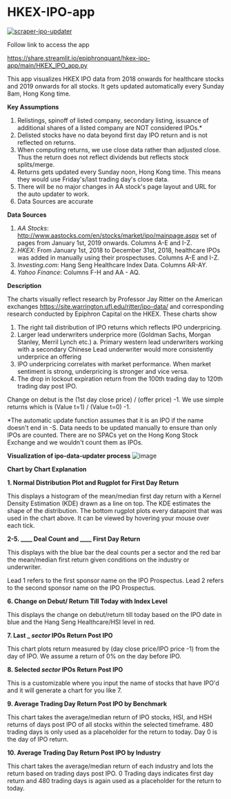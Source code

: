 # HKEX-IPO-app

[![scraper-ipo-updater](https://github.com/epiphronquant/HKEX-IPO-app/actions/workflows/main.yml/badge.svg)](https://github.com/epiphronquant/HKEX-IPO-app/actions/workflows/main.yml)

Follow link to access the app

https://share.streamlit.io/epiphronquant/hkex-ipo-app/main/HKEX_IPO_app.py

This app visualizes HKEX IPO data from 2018 onwards for healthcare stocks and 2019 onwards for all stocks. It gets updated automatically every Sunday 8am, Hong Kong time.

**Key Assumptions**
1. Relistings, spinoff of listed company, secondary listing, issuance of additional shares of a listed company are NOT considered IPOs.*
2. Delisted stocks have no data beyond first day IPO return and is not reflected on returns.
3. When computing returns, we use close data rather than adjusted close. Thus the return does not reflect dividends but reflects stock splits/merge.
4. Returns gets updated every Sunday noon, Hong Kong time. This means they would use Friday's/last trading day's close data.
5. There will be no major changes in AA stock's page layout and URL for the auto updater to work.
6. Data Sources are accurate

**Data Sources**

1. _AA Stocks_: http://www.aastocks.com/en/stocks/market/ipo/mainpage.aspx set of pages from January 1st, 2019 onwards. Columns A-E and I-Z.
2. _HKEX_: From January 1st, 2018 to December 31st, 2018, healthcare IPOs was added in manually using their prospectuses. Columns A-E and I-Z.
3. _Investing.com_: Hang Seng Healthcare Index Data. Columns AR-AY.
4. _Yahoo Finance_: Columns F-H and AA - AQ.

**Description**

The charts visually reflect research by Professor Jay Ritter on the American exchanges https://site.warrington.ufl.edu/ritter/ipo-data/ and corresponding research conducted by Epiphron Capital on the HKEX. These charts show 
1. The right tail distribution of IPO returns which reflects IPO underpricing.
2. Larger lead underwriters underprice more (Goldman Sachs, Morgan Stanley, Merril Lynch etc.)
      a. Primary western lead underwriters working with a secondary Chinese Lead underwriter would more consistently underprice an offering
3. IPO underpricing correlates with market performance. When market sentiment is strong, underpricing is stronger and vice versa.
4. The drop in lockout expiration return from the 100th trading day to 120th trading day post IPO. 

Change on debut is the (1st day close price) / (offer price) -1. We use simple returns which is (Value t=1) / (Value t=0) -1. 

*The automatic update function assumes that it is an IPO if the name doesn't end in -S. Data needs to be updated manually to ensure than only IPOs are counted. There are no SPACs yet on the Hong Kong Stock Exchange and we wouldn't count them as IPOs.

**Visualization of ipo-data-updater process**
![image](https://user-images.githubusercontent.com/91112822/148018543-62c689b0-b559-40f1-907c-ab1bfeb05427.png)

**Chart by Chart Explanation**

**1. Normal Distribution Plot and Rugplot for First Day Return**

This displays a histogram of the mean/median first day return with a Kernel Density Estimation (KDE) drawn as a line on top. The KDE estimates the shape of the distribution. The bottom rugplot plots every datapoint that was used in the chart above. It can be viewed by hovering your mouse over each tick. 

**2-5. ____ Deal Count and ____ First Day Return**

This displays with the blue bar the deal counts per a sector and the red bar the mean/median first return given conditions on the industry or underwriter.

Lead 1 refers to the first sponsor name on the IPO Prospectus. Lead 2 refers to the second sponsor name on the IPO Prospectus.

**6. Change on Debut/ Return Till Today with Index Level**

This displays the change on debut/return till today based on the IPO date in blue and the Hang Seng Healthcare/HSI level in red.

**7. Last _ _sector_ IPOs Return Post IPO**

This chart plots return measured by (day close price/IPO price -1) from the day of IPO. We assume a return of 0% on the day before IPO.

**8. Selected _sector_ IPOs Return Post IPO**

This is a customizable where you input the name of stocks that have IPO'd and it will generate a chart for you like 7. 

**9. Average Trading Day Return Post IPO by Benchmark**

This chart takes the average/median return of IPO stocks, HSI, and HSH returns of days post IPO of all stocks within the selected timeframe. 480 trading days is only used as a placeholder for the return to today. Day 0 is the day of IPO return. 

**10. Average Trading Day Return Post IPO by Industry**

This chart takes the average/median return of each industry and lots the return based on trading days post IPO. 0 Trading days indicates first day return and 480 trading days is again used as a placeholder for the return to today.
